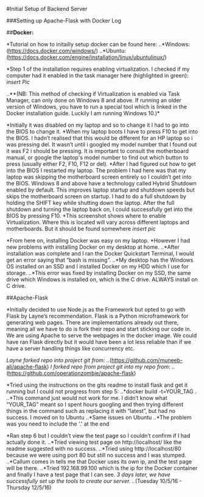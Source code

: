 #Initial Setup of Backend Server

###Setting up Apache-Flask with Docker Log

##__Docker:__

*Tutorial on how to initailly setup docker can be found here: 
..*Windows: (https://docs.docker.com/windows/)
..*Ubuntu: (https://docs.docker.com/engine/installation/linux/ubuntulinux/)

*Step 1 of the installation requires enabling virtualization. I checked if my computer had it enabled in the task manager here (highlighted in green): *insert Pic*

..**(NB: This method of checking if Virtualization is enabled via Task Manager, can only done on Windows 8 and above. If running an older version of Windows, you have to run a special tool which is linked in the Docker installation guide. Luckily I am running Windows 10.)*

*Initially it was disabled on my laptop and so to change it I had to go into the BIOS to change it.
*When my laptop boots I have to press F10 to get into the BIOS. I hadn’t realised that this would be different for an HP laptop so i was pressing del. It wasn’t until i googled my model number that I found out it was F2 i should be pressing. It is important to consult the motherboard manual, or google the laptop's model number to find out which button to press (usually either F2, F10, F12 or del).
*After I had figured out how to get into the BIOS I restarted my laptop. The problem I had here was that my laptop was skipping the motherboard screen entirely so I couldn’t get into the BIOS. Windows 8 and above have a technology called Hybrid Shutdown enabled by default. This improves laptop startup and shutdown speeds but skips the motherboard screen on startup. I had to do a full shutdown by holding the SHIFT key while shutting down the laptop. After the full shutdown and turning the laptop back on, I could successfully get into the BIOS by pressing F10.
*This screenshot shows where to enable Virtualization. Where this is located will vary across different laptops and motherboards. But it should be found somewhere *insert pic*

*From here on, installing Docker was easy on my laptop.
*However I had new problems with installing Docker on my desktop at home.
..*After installation was complete and I ran the Docker Quickstart Terminal, I would get an error saying that “bash is missing”.
..*My desktop has the Windows OS installed on an SSD and I installed Docker on my HDD which I use for storage.
..*This error was fixed by installing Docker on my SSD, the same drive which Windows is installed on, which is the C drive. ALWAYS install on C drive.

##Apache-Flask

*Initially decided to use Node.js as the Framework but opted to go with Flask by Layne’s recommendation. Flask is a Python microframework for generating web pages. There are implementations already out there, meaning all we have to do is fork their repo and start sticking our code in. We are using Apache to serve the webpages in the docker image. We could have ran Flask directly but it would have been a lot less reliable than if we have a server handling things like concurrency etc.

*Layne forked repo into project git from:
..*(https://github.com/muneeb-ali/apache-flask)
*I forked repo from project git into my repo from:
..*(https://github.com/operationzombie/apache-flask)

*Tried using the instructions on the gits readme to install flask and get it running but I could not progress from step 5:
..*docker build -t=YOUR_TAG .
..*This command just would not work for me. I didn’t know what “YOUR_TAG” meant so I spent hours googling and then trying different things in the command such as replacing it with “latest”, but had no success. I moved on to Ubuntu
..*Same issues on Ubuntu
..*The problem was you need to include the '.' at the end

*Ran step 6 but I couldn’t view the test page so I couldn’t confirm if I had actually done it. 
..*Tried viewing test page on http://localhost/ like the readme suggested with no success.
..*Tried using http://localhost/80 because we were using port 80 but still no success and I was stumped.
..*Callum comes in tells me that Docker uses its own ip, and the test page will be there.
..*Tried 192.168.99.100 which is the ip for the Docker container and finally I have a test page that I can see.
*3 days later, we have successfully set up the tools to create our server.
..*(Tuesday 10/5/16 - Thursday 12/5/16)